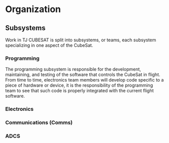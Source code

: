 # Organization

## Subsystems

Work in TJ CUBESAT is split into subsystems, or teams, each subsystem specializing in one aspect of the CubeSat.

### Programming

The programming subsystem is responsible for the development, maintaining, and testing of the software that controls the CubeSat in flight. From time to time, electronics team members will develop code specific to a piece of hardware or device, it is the responsibility of the programming team to see that such code is properly integrated with the current flight software.

### Electronics

### Communications \(Comms\)

### ADCS



